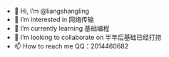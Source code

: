 - 👋 Hi, I’m @liangshangling
- 👀 I’m interested in 网络传输
- 🌱 I’m currently learning 基础编程
- 💞️ I’m looking to collaborate on 半年后基础已经打捞
- 📫 How to reach me QQ：2014460682

<!---
liangshangling/liangshangling is a ✨ special ✨ repository because its `README.md` (this file) appears on your GitHub profile.
You can click the Preview link to take a look at your changes.
--->
